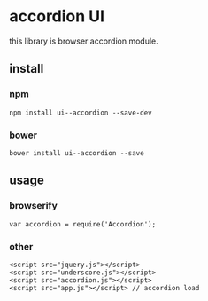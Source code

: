 # accordion UI

this library is browser accordion module.

## install

### npm
```npm install ui--accordion --save-dev```

### bower
```bower install ui--accordion --save```


## usage

### browserify
```var accordion = require('Accordion');```

### other
```
<script src="jquery.js"></script>
<script src="underscore.js"></script>
<script src="accordion.js"></script>
<script src="app.js"></script> // accordion load
```

